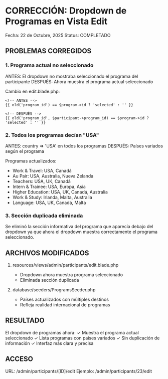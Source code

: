 # CORRECCIÓN: Dropdown de Programas en Vista Edit

Fecha: 22 de Octubre, 2025
Status: COMPLETADO

## PROBLEMAS CORREGIDOS

### 1. Programa actual no seleccionado
ANTES: El dropdown no mostraba seleccionado el programa del participante
DESPUÉS: Ahora muestra el programa actual seleccionado

Cambio en edit.blade.php:
```blade
<!-- ANTES -->
{{ old('program_id') == $program->id ? 'selected' : '' }}

<!-- DESPUÉS -->
{{ old('program_id', $participant->program_id) == $program->id ? 'selected' : '' }}
```

### 2. Todos los programas decían "USA"
ANTES: country => 'USA' en todos los programas
DESPUÉS: Países variados según el programa

Programas actualizados:
- Work & Travel: USA, Canadá
- Au Pair: USA, Australia, Nueva Zelanda
- Teachers: USA, UK, Canadá
- Intern & Trainee: USA, Europa, Asia
- Higher Education: USA, UK, Canadá, Australia
- Work & Study: Irlanda, Malta, Australia
- Language: USA, UK, Canadá, Malta

### 3. Sección duplicada eliminada
Se eliminó la sección informativa del programa que aparecía debajo del dropdown
ya que ahora el dropdown muestra correctamente el programa seleccionado.

## ARCHIVOS MODIFICADOS

1. resources/views/admin/participants/edit.blade.php
   - Dropdown ahora muestra programa seleccionado
   - Eliminada sección duplicada

2. database/seeders/ProgramsSeeder.php
   - Países actualizados con múltiples destinos
   - Refleja realidad internacional de programas

## RESULTADO

El dropdown de programas ahora:
✓ Muestra el programa actual seleccionado
✓ Lista programas con países variados
✓ Sin duplicación de información
✓ Interfaz más clara y precisa

## ACCESO

URL: /admin/participants/[ID]/edit
Ejemplo: /admin/participants/23/edit
